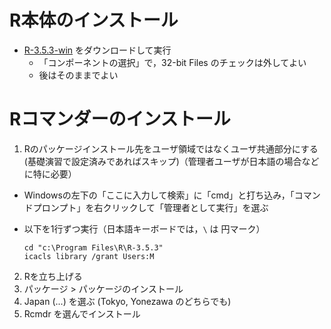 # R本体のインストール

- [R-3.5.3-win](https://cran.r-project.org/bin/windows/base/old/3.5.3/) をダウンロードして実行
  - 「コンポーネントの選択」で，32-bit Files のチェックは外してよい
  - 後はそのままでよい

# Rコマンダーのインストール

1. Rのパッケージインストール先をユーザ領域ではなくユーザ共通部分にする (基礎演習で設定済みであればスキップ)（管理者ユーザが日本語の場合などに特に必要）
  - Windowsの左下の「ここに入力して検索」に「cmd」と打ち込み，「コマンドプロンプト」を右クリックして「管理者として実行」を選ぶ
  - 以下を1行ずつ実行（日本語キーボードでは，`\` は 円マーク）
  
    ```
    cd "c:\Program Files\R\R-3.5.3"
    icacls library /grant Users:M
    ```
  
2. Rを立ち上げる
3. パッケージ > パッケージのインストール
4. Japan (...) を選ぶ (Tokyo, Yonezawa のどちらでも)
5. Rcmdr を選んでインストール

